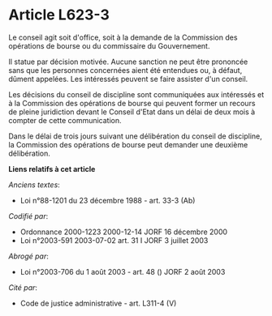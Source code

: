 # Article L623-3

Le conseil agit soit d'office, soit à la demande de la Commission des opérations de bourse ou du commissaire du Gouvernement.

Il statue par décision motivée. Aucune sanction ne peut être prononcée sans que les personnes concernées aient été entendues
ou, à défaut, dûment appelées. Les intéressés peuvent se faire assister d'un conseil.

Les décisions du conseil de discipline sont communiquées aux intéressés et à la Commission des opérations de bourse qui
peuvent former un recours de pleine juridiction devant le Conseil d'Etat dans un délai de deux mois à compter de cette
communication.

Dans le délai de trois jours suivant une délibération du conseil de discipline, la Commission des opérations de bourse peut
demander une deuxième délibération.

**Liens relatifs à cet article**

_Anciens textes_:

  - Loi n°88-1201 du 23 décembre 1988 - art. 33-3 (Ab)

_Codifié par_:

  - Ordonnance 2000-1223 2000-12-14 JORF 16 décembre 2000
  - Loi n°2003-591 2003-07-02 art. 31 I JORF 3 juillet 2003

_Abrogé par_:

  - Loi n°2003-706 du 1 août 2003 - art. 48 () JORF 2 août 2003

_Cité par_:

  - Code de justice administrative - art. L311-4 (V)
